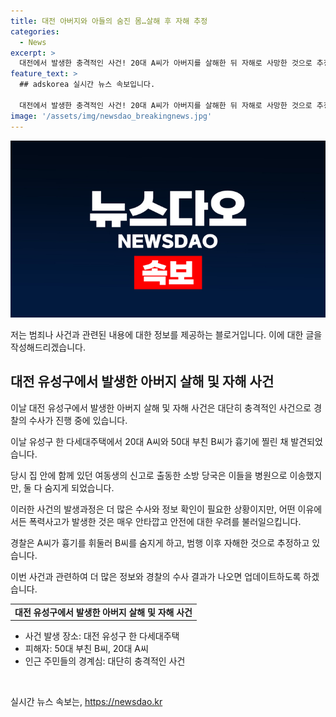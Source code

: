 ```yaml
---
title: 대전 아버지와 아들의 숨진 몸…살해 후 자해 추정
categories:
  - News
excerpt: >
  대전에서 발생한 충격적인 사건! 20대 A씨가 아버지를 살해한 뒤 자해로 사망한 것으로 추정되며, 현장에서는 흉기에 찔린 채 발견됐다. 경찰은 조사 중이며, 여동생의 신고로 발견됐으며 병원 이송 후 사망했다. 해당 다세대주택은 유성구에 위치해 있었으며, 더 자세한 사항이 밝혀지는 중이다. (150자)
feature_text: >
  ## adskorea 실시간 뉴스 속보입니다.

  대전에서 발생한 충격적인 사건! 20대 A씨가 아버지를 살해한 뒤 자해로 사망한 것으로 추정되며, 현장에서는 흉기에 찔린 채 발견됐다. 경찰은 조사 중이며, 여동생의 신고로 발견됐으며 병원 이송 후 사망했다. 해당 다세대주택은 유성구에 위치해 있었으며, 더 자세한 사항이 밝혀지는 중이다. (150자)
image: '/assets/img/newsdao_breakingnews.jpg'
---
```


<p><img src="/assets/img/newsdao_breakingnews.jpg" alt="adskorea 속보" /></p>

<p>저는 범죄나 사건과 관련된 내용에 대한 정보를 제공하는 블로거입니다. 이에 대한 글을 작성해드리겠습니다.</p>

<h2 data-ke-size="size26">대전 유성구에서 발생한 아버지 살해 및 자해 사건</h2>

<p>이날 대전 유성구에서 발생한 아버지 살해 및 자해 사건은 대단히 충격적인 사건으로 경찰의 수사가 진행 중에 있습니다.</p>

<p data-ke-size="size16">이날 유성구 한 다세대주택에서 20대 A씨와 50대 부친 B씨가 흉기에 찔린 채 발견되었습니다. </p>

<p data-ke-size="size16">당시 집 안에 함께 있던 여동생의 신고로 출동한 소방 당국은 이들을 병원으로 이송했지만, 둘 다 숨지게 되었습니다.</p>

<p>이러한 사건의 발생과정은 더 많은 수사와 정보 확인이 필요한 상황이지만, 어떤 이유에서든 폭력사고가 발생한 것은 매우 안타깝고 안전에 대한 우려를 불러일으킵니다.</p>

<p data-ke-size="size16">경찰은 A씨가 흉기를 휘둘러 B씨를 숨지게 하고, 범행 이후 자해한 것으로 추정하고 있습니다.</p>

<p>이번 사건과 관련하여 더 많은 정보와 경찰의 수사 결과가 나오면 업데이트하도록 하겠습니다.</p>

<table>
    <tr>
        <td style="text-align: center; height: 17px;"><b>대전 유성구에서 발생한 아버지 살해 및 자해 사건</b></td>
    </tr>
</table>

<ul>
  <li>사건 발생 장소: 대전 유성구 한 다세대주택</li>
  <li>피해자: 50대 부친 B씨, 20대 A씨</li>
  <li>인근 주민들의 경계심: 대단히 충격적인 사건</li>
</ul>

<p data-ke-size="size16">&nbsp;</p>
실시간 뉴스 속보는, <a href="https://newsdao.kr" rel="dofollow">https://newsdao.kr</a>


